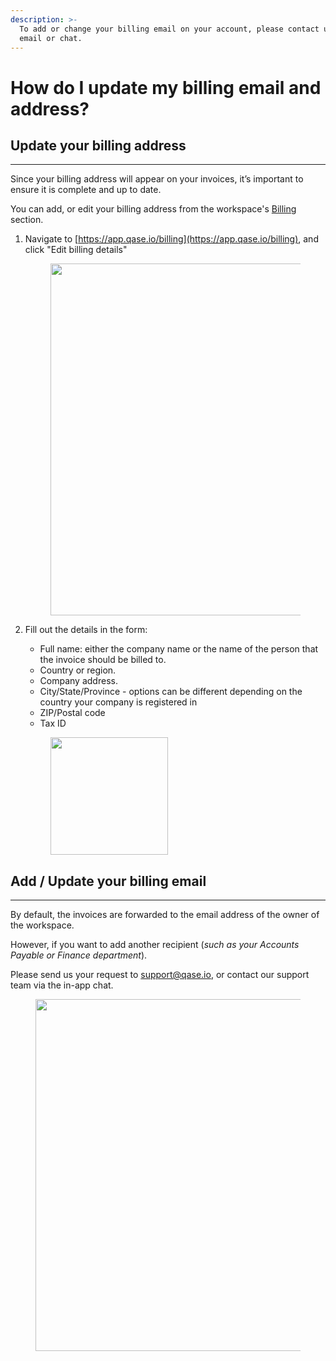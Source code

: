 ```yaml
---
description: >-
  To add or change your billing email on your account, please contact us via
  email or chat.
---
```


# How do I update my billing email and address?

## Update your billing address <a href="#h_767f3246de" id="h_767f3246de"></a>

***

Since your billing address will appear on your invoices, it’s important to ensure it is complete and up to date.

You can add, or edit your billing address from the workspace's [Billing](https://app.qase.io/billing) section.

1.  Navigate to [https://app.qase.io/billing](https://app.qase.io/billing), and click "Edit billing details"



    <figure><img src="https://downloads.intercomcdn.com/i/o/1175793768/586e24d255aaaac9630d4a74/image.png?expires=1761230700&#x26;signature=4119289cd5d2f06e5aea8f8ff86d89a039b65e6e28f46c416639186ccd8eadd7&#x26;req=dSEgE853noZZUfMW1HO4zegeyi2UwOLXD7Jx0HwNkZKiLm2Zm65vho8NfEb9%0AvMCd%0A" alt="" width="563"><figcaption></figcaption></figure>
2.  Fill out the details in the form:



    * Full name: either the company name or the name of the person that the invoice should be billed to.
    * Country or region.
    * Company address.
    * City/State/Province - options can be different depending on the country your company is registered in
    * ZIP/Postal code
    * Tax ID

    <figure><img src="https://downloads.intercomcdn.com/i/o/1175794243/44f1b07a34f856f3ddd76eeb/image.png?expires=1761230700&#x26;signature=14c74f57e32052fe97fdc6eb6bb1c202d29c5c75e099eed76af7d04598421205&#x26;req=dSEgE853mYNbWvMW1HO4zcM2BshyLNyWAVV9BOPnYJSXOMq75TvWvgRZ8qD%2F%0Ayuaz%0A" alt="" width="188"><figcaption></figcaption></figure>

## Add / Update your billing email <a href="#h_af3b418537" id="h_af3b418537"></a>

***

By default, the invoices are forwarded to the email address of the owner of the workspace.

However, if you want to add another recipient (_such as your Accounts Payable or Finance department_).

Please send us your request to [support@qase.io](mailto:support@qase.io), or contact our support team via the in-app chat.

<figure><img src="https://downloads.intercomcdn.com/i/o/1175801975/8af3b273d8021cc3d5e99e93/chat+now.gif?expires=1761230700&#x26;signature=1b145ba4cec6529c40c4c21c433780e8bb78a60156cd368e57b65ecb3de9ed73&#x26;req=dSEgE8F%2BnIhYXPMW1HO4zSvX7kImzGiOUyatZvYcQdT%2B0EwVeMdrXXUnX3zh%0AprHGU9L9dmVeafqsfGs%3D%0A" alt="" width="563"><figcaption></figcaption></figure>
